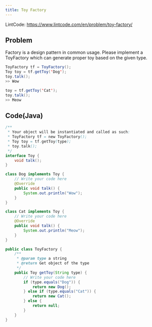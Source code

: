 ```yaml
---
title: Toy Factory 
---
```


LintCode: https://www.lintcode.com/en/problem/toy-factory/

## Problem

Factory is a design pattern in common usage. Please implement a ToyFactory which can generate proper toy based on the given type.

```java
ToyFactory tf = ToyFactory();
Toy toy = tf.getToy('Dog');
toy.talk();
>> Wow

toy = tf.getToy('Cat');
toy.talk();
>> Meow
```

## Code(Java)

```java
/**
 * Your object will be instantiated and called as such:
 * ToyFactory tf = new ToyFactory();
 * Toy toy = tf.getToy(type);
 * toy.talk();
 */
interface Toy {
    void talk();
}

class Dog implements Toy {
    // Write your code here
    @Override
    public void talk() {
        System.out.println("Wow");
    }
}

class Cat implements Toy {
    // Write your code here
    @Override
    public void talk() {
        System.out.println("Meow");
    }
}

public class ToyFactory {
    /**
     * @param type a string
     * @return Get object of the type
     */
    public Toy getToy(String type) {
        // Write your code here
        if (type.equals("Dog")) {
            return new Dog();
        } else if (type.equals("Cat")) {
            return new Cat();
        } else {
            return null;
        }
    }
}
```
